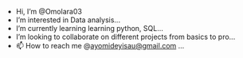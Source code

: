 -  Hi, I’m @Omolara03
-  I’m interested in Data analysis...
- I’m currently learning learning python, SQL...
- I’m looking to collaborate on different projects from basics to pro...
- 📫 How to reach me @ayomideyisau@gmail.com ...

<!---
Omolara03/Omolara03 is a ✨ special ✨ repository because its `README.md` (this file) appears on your GitHub profile.
You can click the Preview link to take a look at your changes.
--->
